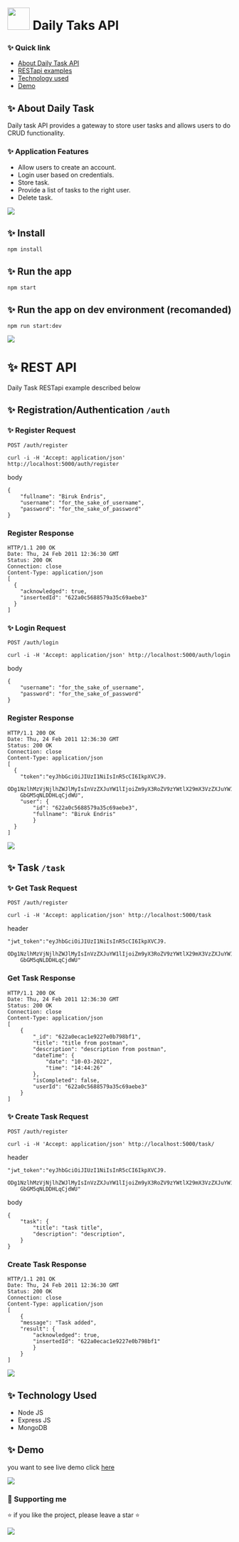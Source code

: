 # <img src="https://user-images.githubusercontent.com/57604289/155508952-574739e0-fb0d-4d9b-b5d7-2b1c8c37ef4b.png" width="50px" height="50px"> Daily Taks API

### ✨ Quick link

- [About Daily Task API](#-about-daily-task)
- [RESTapi examples](#-rest-api)
- [Technology used](#-technology-used)
- [Demo](#-demo)

<!-- - [Vision](#vision)
- [Version](#version) -->

## ✨ About Daily Task

Daily task API provides a gateway to store user tasks and allows users to do CRUD functionality.<br>

### ✨ Application Features <br>
- Allow users to create an account.
- Login user based on credentials.
- Store task.
- Provide a list of tasks to the right user.
- Delete task.


[![](https://img.shields.io/badge/back%20to%20top-%E2%86%A9-blue)](#-daily-taks-api)

## ✨ Install

```
npm install
```
## ✨ Run the app
```
npm start
```

## ✨ Run the app on dev environment (recomanded)
```
npm run start:dev
```

[![](https://img.shields.io/badge/back%20to%20top-%E2%86%A9-blue)](#-daily-taks-api)

# ✨ REST API

Daily Task RESTapi example described below 

## ✨ Registration/Authentication ```/auth``` 

### ✨ Register Request

```POST /auth/register ```
```
curl -i -H 'Accept: application/json' http://localhost:5000/auth/register
```
body
```
{
    "fullname": "Biruk Endris",
    "username": "for_the_sake_of_username",
    "password": "for_the_sake_of_password"
}
```
### Register Response
```
HTTP/1.1 200 OK
Date: Thu, 24 Feb 2011 12:36:30 GMT
Status: 200 OK
Connection: close
Content-Type: application/json
[
  {
    "acknowledged": true,
    "insertedId": "622a0c5688579a35c69aebe3"
  }
]
```

### ✨ Login Request

```POST /auth/login ```
```
curl -i -H 'Accept: application/json' http://localhost:5000/auth/login
```
body
```
{
    "username": "for_the_sake_of_username",
    "password": "for_the_sake_of_password"
}
```
### Register Response
```
HTTP/1.1 200 OK
Date: Thu, 24 Feb 2011 12:36:30 GMT
Status: 200 OK
Connection: close
Content-Type: application/json
[
  {
    "token":"eyJhbGciOiJIUzI1NiIsInR5cCI6IkpXVCJ9.
    ODg1NzlhMzVjNjlhZWJlMyIsInVzZXJuYW1lIjoiZm9yX3RoZV9zYWtlX29mX3VzZXJuYW1lIiwk1MTUxNDZ9.
    GbGM5qNLDDHLqCjdWU",
    "user": {
        "id": "622a0c5688579a35c69aebe3",
        "fullname": "Biruk Endris"
        }
  }
]
```

[![](https://img.shields.io/badge/back%20to%20top-%E2%86%A9-blue)](#-daily-taks-api)

## ✨ Task  ```/task``` 

### ✨ Get Task Request

```POST /auth/register ```
```
curl -i -H 'Accept: application/json' http://localhost:5000/task
```
header
```
"jwt_token":"eyJhbGciOiJIUzI1NiIsInR5cCI6IkpXVCJ9.
    ODg1NzlhMzVjNjlhZWJlMyIsInVzZXJuYW1lIjoiZm9yX3RoZV9zYWtlX29mX3VzZXJuYW1lIiwk1MTUxNDZ9.
    GbGM5qNLDDHLqCjdWU"
```
### Get Task Response
```
HTTP/1.1 200 OK
Date: Thu, 24 Feb 2011 12:36:30 GMT
Status: 200 OK
Connection: close
Content-Type: application/json
[
    {
        "_id": "622a0ecac1e9227e0b798bf1",
        "title": "title from postman",
        "description": "description from postman",
        "dateTime": {
            "date": "10-03-2022",
            "time": "14:44:26"
        },
        "isCompleted": false,
        "userId": "622a0c5688579a35c69aebe3"
    }
]
```
### ✨ Create Task Request

```POST /auth/register ```
```
curl -i -H 'Accept: application/json' http://localhost:5000/task/
```
header
```
"jwt_token":"eyJhbGciOiJIUzI1NiIsInR5cCI6IkpXVCJ9.
    ODg1NzlhMzVjNjlhZWJlMyIsInVzZXJuYW1lIjoiZm9yX3RoZV9zYWtlX29mX3VzZXJuYW1lIiwk1MTUxNDZ9.
    GbGM5qNLDDHLqCjdWU"
```
body
```
{
    "task": {
        "title": "task title",
        "description": "description",
    }
}
```
### Create Task Response
```
HTTP/1.1 201 OK
Date: Thu, 24 Feb 2011 12:36:30 GMT
Status: 200 OK
Connection: close
Content-Type: application/json
[
    {
    "message": "Task added",
    "result": {
        "acknowledged": true,
        "insertedId": "622a0ecac1e9227e0b798bf1"
        }
    }
]
```

[![](https://img.shields.io/badge/back%20to%20top-%E2%86%A9-blue)](#-daily-taks-api)

## ✨ Technology Used

- Node JS
- Express JS
- MongoDB

## ✨ Demo
you want to see live demo click [here](https://daily-task-api.herokuapp.com/)

[![](https://img.shields.io/badge/back%20to%20top-%E2%86%A9-blue)](#-daily-taks-api)

### 💝 Supporting me
⭐ if you like the project, please leave a star ⭐

[![](https://img.shields.io/badge/back%20to%20top-%E2%86%A9-blue)](#-daily-taks-api)
